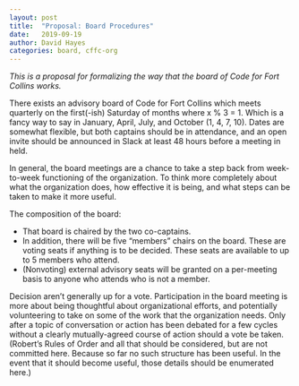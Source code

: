 ```yaml
---
layout: post
title:  "Proposal: Board Procedures"
date:   2019-09-19
author: David Hayes
categories: board, cffc-org
---
```


*This is a proposal for formalizing the way that the board of Code for Fort Collins works.*

There exists an advisory board of Code for Fort Collins which meets quarterly on the first(-ish) Saturday of months where x % 3 = 1. 
Which is a fancy way to say in January, April, July, and October (1, 4, 7, 10). 
Dates are somewhat flexible, but both captains should be in attendance, 
and an open invite should be announced in Slack at least 48 hours before a meeting in held.

In general, the board meetings are a chance to take a step back from week-to-week functioning of the organization. 
To think more completely about what the organization does, how effective it is being, and what steps can be taken to make it more useful.

The composition of the board:

* That board is chaired by the two co-captains.
* In addition, there will be five “members” chairs on the board.
These are voting seats if anything is to be decided. These seats are available to up to 5 members who attend.
* (Nonvoting) external advisory seats will be granted on a per-meeting basis to anyone who attends who is not a member.

Decision aren’t generally up for a vote. 
Participation in the board meeting is more about being thoughtful about organizational efforts, and potentially volunteering to take on some of the work that the organization needs. 
Only after a topic of conversation or action has been debated for a few cycles without a clearly mutually-agreed course of action should a vote be taken. 
(Robert’s Rules of Order and all that should be considered, but are not committed here. 
Because so far no such structure has been useful. 
In the event that it should become useful, those details should be enumerated here.)
